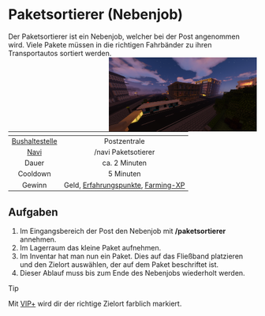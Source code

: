 # Paketsortierer (Nebenjob)
Der Paketsortierer ist ein Nebenjob, welcher bei der Post angenommen wird. Viele Pakete müssen in die richtigen Fahrbänder zu ihren Transportautos sortiert werden. <img align="right" width="300" height="150" src="../../../assets/image/orte/Postzentrale.png">

| <!-- --> | <!-- --> |
| :-: | :-: |
| [Bushaltestelle](../../pages/öpnv/bus.md) | Postzentrale |
| [Navi](../../pages/allgemein/navigation.md) | /navi Paketsotierer |
| Dauer | ca. 2 Minuten |
| Cooldown | 5 Minuten |
| Gewinn | Geld, [Erfahrungspunkte](../../pages/allgemein/level.md), [Farming-XP](../../pages/skills/farming.md) |


## Aufgaben
1. Im Eingangsbereich der Post den Nebenjob mit **/paketsortierer** annehmen.
2. Im Lagerraum das kleine Paket aufnehmen.
3. Im Inventar hat man nun ein Paket. Dies auf das Fließband platzieren und den Zielort auswählen, der auf dem Paket beschriftet ist.
4. Dieser Ablauf muss bis zum Ende des Nebenjobs wiederholt werden.

>[!TIP]
>Mit [VIP+](../../pages/allgemein/vip.md) wird dir der richtige Zielort farblich markiert.
